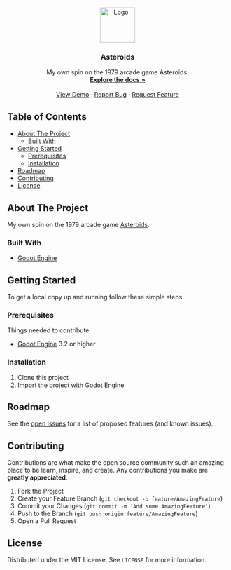 <!-- PROJECT LOGO -->
<br />
<p align="center">
  <a href="http://192.168.178.42/Sven/asteroids">
    <img src="icon.png" alt="Logo" width="80" height="80">
  </a>

  <h3 align="center">Asteroids</h3>

  <p align="center">
    My own spin on the 1979 arcade game Asteroids.
    <br />
    <a href="http://192.168.178.42/Sven/asteroids"><strong>Explore the docs »</strong></a>
    <br />
    <br />
    <a href="http://192.168.178.42/Sven/asteroids">View Demo</a>
    ·
    <a href="http://192.168.178.42/Sven/asteroids/-/issues">Report Bug</a>
    ·
    <a href="http://192.168.178.42/Sven/asteroids/-/issues">Request Feature</a>
  </p>
</p>



<!-- TABLE OF CONTENTS -->
## Table of Contents

- [About The Project](#about-the-project)
   - [Built With](#built-with)
- [Getting Started](#getting-started)
   - [Prerequisites](#prerequisites)
   - [Installation](#installation)
- [Roadmap](#roadmap)
- [Contributing](#contributing)
- [License](#license)


<!-- ABOUT THE PROJECT -->
## About The Project

<!-- [![Product Name Screen Shot][product-screenshot]](https://example.com) -->

My own spin on the 1979 arcade game [Asteroids](https://de.wikipedia.org/wiki/Asteroids).


### Built With

* [Godot Engine][godot-homepage]


<!-- GETTING STARTED -->
## Getting Started

To get a local copy up and running follow these simple steps.

### Prerequisites

Things needed to contribute
* [Godot Engine][godot-homepage] 3.2 or higher

### Installation

1. Clone this project
2. Import the project with Godot Engine


<!-- ROADMAP -->
## Roadmap

See the [open issues](http://192.168.178.42/Sven/asteroids/-/issues) for a list of proposed features (and known issues).



<!-- CONTRIBUTING -->
## Contributing

Contributions are what make the open source community such an amazing place to be learn, inspire, and create. Any contributions you make are **greatly appreciated**.

1. Fork the Project
2. Create your Feature Branch (`git checkout -b feature/AmazingFeature`)
3. Commit your Changes (`git commit -m 'Add some AmazingFeature'`)
4. Push to the Branch (`git push origin feature/AmazingFeature`)
5. Open a Pull Request



<!-- LICENSE -->
## License

Distributed under the MIT License. See `LICENSE` for more information.

[godot-homepage]: https://godotengine.org
